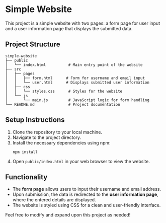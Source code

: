 # Simple Website

This project is a simple website with two pages: a form page for user input and a user information page that displays the submitted data.

## Project Structure

```
simple-website
├── public
│   └── index.html          # Main entry point of the website
├── src
│   ├── pages
│   │   ├── form.html      # Form for username and email input
│   │   └── user.html      # Displays submitted user information
│   ├── css
│   │   └── styles.css      # Styles for the website
│   └── js
│       └── main.js         # JavaScript logic for form handling
└── README.md               # Project documentation
```

## Setup Instructions

1. Clone the repository to your local machine.
2. Navigate to the project directory.
3. Install the necessary dependencies using npm:
   ```
   npm install
   ```
4. Open `public/index.html` in your web browser to view the website.

## Functionality

- The **form page** allows users to input their username and email address.
- Upon submission, the data is redirected to the **user information page**, where the entered details are displayed.
- The website is styled using CSS for a clean and user-friendly interface. 

Feel free to modify and expand upon this project as needed!